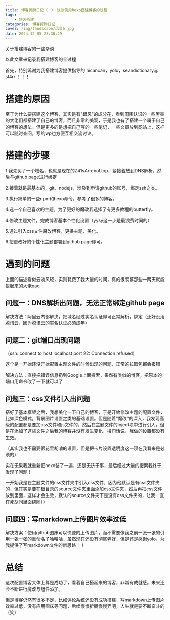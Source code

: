 ```yaml
---
title: 博客折腾日记（一）：浅谈使用hexo搭建博客的过程
tags: 
    - 博客搭建
categories: 博客折腾日记
cover: /img/landscape/风景6.jpg
date: 2024-12-05 23:30:29
---
```


关于搭建博客的一些杂谈

以此文章来记录我搭建博客的全过程

首先，特别鸣谢为我搭建博客提供指导的 hicancan，yolo，seandictionary与st4rr ！！！

# 搭建的原因

至于为什么要搭建这个博客，其实是有"跟风"的成分在，看到周围认识的一些厉害的大佬们都搭建了自己的博客，而且非常的美观，于是我也有了搭建一个属于自己的博客的想法。但是更多的是想把自己写的一些笔记，一些文章放到网站上，这样可以随时查阅，写的wp也方便互相交流讨论。

# 搭建的步骤

1.我先买了一个域名，也就是现在的Z41sArrebol.top，紧接着放到DNS解析，然后与github page进行绑定

2.接着就是最基本的，git，nodejs，涉及到申请github的账号，绑定ssh之类。

3.执行简单的一些npm和hexo命令，参考了很多的博客。

4.选一个自己喜欢的主题。为了更好的魔改我选择了有更多教程的butterfly。

4.修改主题文件，完成博客基本个性化设置（yysy这一步是最浪费时间的）

5.通过引入css文件魔改博客，更换主题，美化。

6.把更改好的个性化主题部署到github page即可。

# 遇到的问题

上面的描述看似云淡风轻，实则耗费了我大量的时间，真的很羡慕那些一两天就能搭起来的大佬qaq

## 问题一：DNS解析出问题，无法正常绑定github page

解决方法：阿里云内部解决，把域名经过实名认证即可正常解析，绑定（还好没用腾讯云，因为腾讯云的实名认证必须成年）

## 问题二：git端口出现问题

（ssh: connect to host localhost port 22: Connection refused）

这个是一开始还没开始配置主题文件的时候出现的问题，正常的拉取包都会报错

解决方法：直接把错误信息扔到Google上面搜索，果然有类似的博客，把原本的端口用命令改了一下就可以了

## 问题三：css文件引入出问题

搭好了基本框架之后，我想美化一下自己的博客，于是开始修改主题的配置文件，比如深色模式，背景图片设置之类的基础设置。但是随着“魔改”的深入，我发现高级的配置都是要加css文件和js文件的，然后在主题文件的inject项中进行引入，但是在添加了这些文件之后我的博客并没有发生变化，换句话说，我做的设置都没有生效。

（其实我也不需要很花里胡哨的设置，但是把卡片设置透明度这一项在我看来是必须的）

实在无果我就重新把hexo装了一遍，还是无济于事，最后经过大量的搜索我终于发现了问题！

一开始我是在主题文件的css文件夹中引入css文件，因为他默认是有css文件夹的，但其实是要在根目录的source文件夹里面添加css文件夹，然后再把css文件放到里面，这样才会生效，默认的source文件夹下是没有css文件夹的，让我一直在死胡同里面绕圈））

## 问题四：写markdown上传图片效率过低

解决方案：使用github图床可以快速的上传图片，而不需要像我之前一张一张的引用一张一张的重命名了哈哈哈，虽然现在还没有彻底弄好，但是还是感谢yolo，为我提供了写markdown文件的新思路！！

# 总结

这次配置博客大体上算是成功了，看着自己搭起来的博客，非常有成就感。未来还会不断进行魔改与组件添加。

但是博客仍然有很多不足，比如评论系统还没有成功搭建，写markdown上传图片效率过低，没有应用图床等问题，后续慢慢折腾慢慢弄吧，人生就是要不断奋斗的（笑）